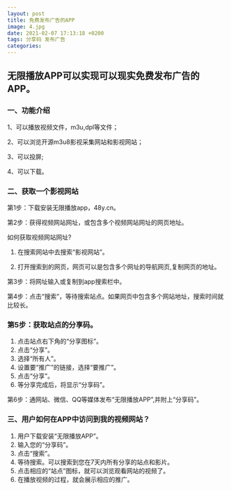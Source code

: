 ```yaml
---
layout: post
title: 免费发布广告的APP
image: 4.jpg
date: 2021-02-07 17:13:18 +0200
tags: 分享码 发布广告
categories:
---
```

## 无限播放APP可以实现可以现实免费发布广告的APP。

### 一、功能介绍

1、可以播放视频文件，m3u,dpl等文件；

​2、可以浏览开源m3u8影视采集网站和影视网站；

3、可以投屏;

​4、可以下载。

### 二、获取一个影视网站

第1步：下载安装无限播放app，48y.cn。

第2步：获得视频网站网址，或包含多个视频网站网址的网页地址。

如何获取视频网站网址?

1. 在搜索网站中去搜索“影视网站”。

2. 打开搜索到的网页，网页可以是包含多个网址的导航网页,复制网页的地址。


第3步：将网址输入或复制到app搜索栏中。

第4步：点击“搜索”，等待搜索站点。如果网页中包含多个网站地址，搜索时间就比较长。

### 第5步：获取站点的分享码。

1. 点击站点右下角的“分享图标”。
2. 点击“分享”。
3. 选择“所有人”。
4. 设置要“推广”的链接，选择“要推广”。
5. 点击“分享”。
6. 等分享完成后，将显示“分享码”。

第6步：通网站、微信、QQ等媒体发布“无限播放APP”,并附上“分享码”。

### 三、用户如何在APP中访问到我的视频网站？

1. 用户下载安装“无限播放APP”。
2. 输入您的“分享码”。
3. 点击“搜索”。
4. 等待搜索。可以搜索到您在7天内所有分享的站点和影片。
5. 点击相应的“站点”图标，就可以浏览观看网站的视频了。
6. 在播放视频的过程，就会展示相应的推广。

